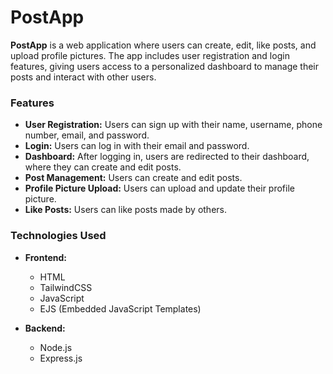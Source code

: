 # PostApp

**PostApp** is a web application where users can create, edit, like posts, and upload profile pictures. The app includes user registration and login features, giving users access to a personalized dashboard to manage their posts and interact with other users.

### Features
- **User Registration:** Users can sign up with their name, username, phone number, email, and password.
- **Login:** Users can log in with their email and password.
- **Dashboard:** After logging in, users are redirected to their dashboard, where they can create and edit posts.
- **Post Management:** Users can create and edit posts.
- **Profile Picture Upload:** Users can upload and update their profile picture.
- **Like Posts:** Users can like posts made by others.

### Technologies Used
- **Frontend:**
  - HTML
  - TailwindCSS
  - JavaScript
  - EJS (Embedded JavaScript Templates)

- **Backend:**
  - Node.js
  - Express.js

